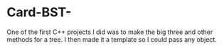 # Card-BST-
One of the first C++ projects I did was to make the big three and other methods for a tree. I then made it a template so I could pass any object. 
